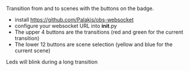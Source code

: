 Transition from and to scenes with the buttons on the badge.
* install https://github.com/Palakis/obs-websocket
* configure your websocket URL into __init__.py
* The upper 4 buttons are the transitions (red and green for the current transition)
* The lower 12 buttons are scene selection (yellow and blue for the current scene)

Leds will blink during a long transition
